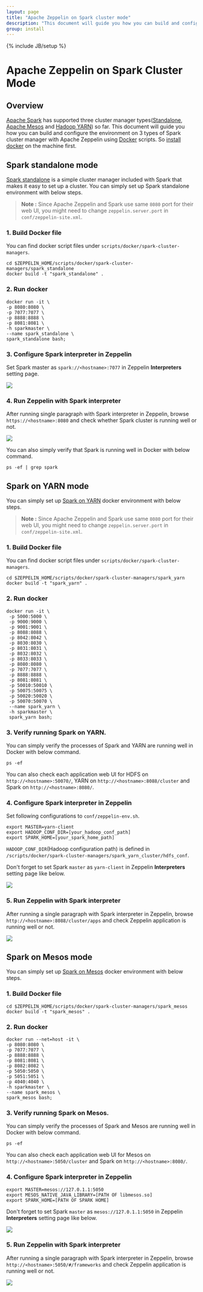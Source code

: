 ```yaml
---
layout: page
title: "Apache Zeppelin on Spark cluster mode"
description: "This document will guide you how you can build and configure the environment on 3 types of Spark cluster manager(Standalone, Hadoop Yarn, Apache Mesos) with Apache Zeppelin using docker scripts."
group: install
---
```

<!--
Licensed under the Apache License, Version 2.0 (the "License");
you may not use this file except in compliance with the License.
You may obtain a copy of the License at

http://www.apache.org/licenses/LICENSE-2.0

Unless required by applicable law or agreed to in writing, software
distributed under the License is distributed on an "AS IS" BASIS,
WITHOUT WARRANTIES OR CONDITIONS OF ANY KIND, either express or implied.
See the License for the specific language governing permissions and
limitations under the License.
-->
{% include JB/setup %}

# Apache Zeppelin on Spark Cluster Mode

<div id="toc"></div>

## Overview 
[Apache Spark](http://spark.apache.org/) has supported three cluster manager types([Standalone](http://spark.apache.org/docs/latest/spark-standalone.html), [Apache Mesos](http://spark.apache.org/docs/latest/running-on-mesos.html) and [Hadoop YARN](http://spark.apache.org/docs/latest/running-on-yarn.html)) so far.
This document will guide you how you can build and configure the environment on 3 types of Spark cluster manager with Apache Zeppelin using [Docker](https://www.docker.com/) scripts.
So [install docker](https://docs.docker.com/engine/installation/) on the machine first.

## Spark standalone mode
[Spark standalone](http://spark.apache.org/docs/latest/spark-standalone.html) is a simple cluster manager included with Spark that makes it easy to set up a cluster.
You can simply set up Spark standalone environment with below steps. 

> **Note :** Since Apache Zeppelin and Spark use same `8080` port for their web UI, you might need to change `zeppelin.server.port` in `conf/zeppelin-site.xml`.

### 1. Build Docker file
You can find docker script files under `scripts/docker/spark-cluster-managers`.

```
cd $ZEPPELIN_HOME/scripts/docker/spark-cluster-managers/spark_standalone
docker build -t "spark_standalone" .
```

### 2. Run docker

```
docker run -it \
-p 8080:8080 \
-p 7077:7077 \
-p 8888:8888 \
-p 8081:8081 \
-h sparkmaster \
--name spark_standalone \
spark_standalone bash; 
```

### 3. Configure Spark interpreter in Zeppelin
Set Spark master as `spark://<hostname>:7077` in Zeppelin **Interpreters** setting page.

<img src="../assets/themes/zeppelin/img/docs-img/standalone_conf.png" />

### 4. Run Zeppelin with Spark interpreter
After running single paragraph with Spark interpreter in Zeppelin, browse `https://<hostname>:8080` and check whether Spark cluster is running well or not.

<img src="../assets/themes/zeppelin/img/docs-img/spark_ui.png" />

You can also simply verify that Spark is running well in Docker with below command.

```
ps -ef | grep spark
```


## Spark on YARN mode
You can simply set up [Spark on YARN](http://spark.apache.org/docs/latest/running-on-yarn.html) docker environment with below steps.

> **Note :** Since Apache Zeppelin and Spark use same `8080` port for their web UI, you might need to change `zeppelin.server.port` in `conf/zeppelin-site.xml`.

### 1. Build Docker file
You can find docker script files under `scripts/docker/spark-cluster-managers`.

```
cd $ZEPPELIN_HOME/scripts/docker/spark-cluster-managers/spark_yarn
docker build -t "spark_yarn" .
```

### 2. Run docker

```
docker run -it \
 -p 5000:5000 \
 -p 9000:9000 \
 -p 9001:9001 \
 -p 8088:8088 \
 -p 8042:8042 \
 -p 8030:8030 \
 -p 8031:8031 \
 -p 8032:8032 \
 -p 8033:8033 \
 -p 8080:8080 \
 -p 7077:7077 \
 -p 8888:8888 \
 -p 8081:8081 \
 -p 50010:50010 \
 -p 50075:50075 \
 -p 50020:50020 \
 -p 50070:50070 \
 --name spark_yarn \
 -h sparkmaster \
 spark_yarn bash;
```

### 3. Verify running Spark on YARN.

You can simply verify the processes of Spark and YARN are running well in Docker with below command.

```
ps -ef
```

You can also check each application web UI for HDFS on `http://<hostname>:50070/`, YARN on `http://<hostname>:8088/cluster` and Spark on `http://<hostname>:8080/`.

### 4. Configure Spark interpreter in Zeppelin
Set following configurations to `conf/zeppelin-env.sh`.

```
export MASTER=yarn-client
export HADOOP_CONF_DIR=[your_hadoop_conf_path]
export SPARK_HOME=[your_spark_home_path]
```

`HADOOP_CONF_DIR`(Hadoop configuration path) is defined in `/scripts/docker/spark-cluster-managers/spark_yarn_cluster/hdfs_conf`.

Don't forget to set Spark `master` as `yarn-client` in Zeppelin **Interpreters** setting page like below.

<img src="../assets/themes/zeppelin/img/docs-img/zeppelin_yarn_conf.png" />

### 5. Run Zeppelin with Spark interpreter
After running a single paragraph with Spark interpreter in Zeppelin, browse `http://<hostname>:8088/cluster/apps` and check Zeppelin application is running well or not.

<img src="../assets/themes/zeppelin/img/docs-img/yarn_applications.png" />



## Spark on Mesos mode
You can simply set up [Spark on Mesos](http://spark.apache.org/docs/latest/running-on-mesos.html) docker environment with below steps.


### 1. Build Docker file

```
cd $ZEPPELIN_HOME/scripts/docker/spark-cluster-managers/spark_mesos
docker build -t "spark_mesos" .
```


### 2. Run docker

```
docker run --net=host -it \
-p 8080:8080 \
-p 7077:7077 \
-p 8888:8888 \
-p 8081:8081 \
-p 8082:8082 \
-p 5050:5050 \
-p 5051:5051 \
-p 4040:4040 \
-h sparkmaster \
--name spark_mesos \
spark_mesos bash;
```

### 3. Verify running Spark on Mesos.

You can simply verify the processes of Spark and Mesos are running well in Docker with below command.

```
ps -ef
```

You can also check each application web UI for Mesos on `http://<hostname>:5050/cluster` and Spark on `http://<hostname>:8080/`.


### 4. Configure Spark interpreter in Zeppelin

```
export MASTER=mesos://127.0.1.1:5050
export MESOS_NATIVE_JAVA_LIBRARY=[PATH OF libmesos.so]
export SPARK_HOME=[PATH OF SPARK HOME]
```


Don't forget to set Spark `master` as `mesos://127.0.1.1:5050` in Zeppelin **Interpreters** setting page like below.

<img src="../assets/themes/zeppelin/img/docs-img/zeppelin_mesos_conf.png" />


### 5. Run Zeppelin with Spark interpreter
After running a single paragraph with Spark interpreter in Zeppelin, browse `http://<hostname>:5050/#/frameworks` and check Zeppelin application is running well or not.

<img src="../assets/themes/zeppelin/img/docs-img/mesos_frameworks.png" />

